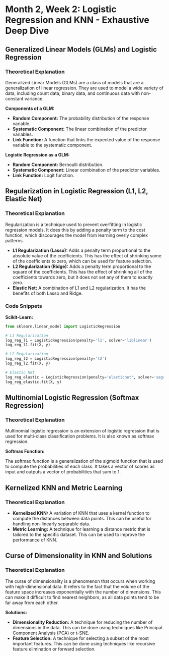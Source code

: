 
# Month 2, Week 2: Logistic Regression and KNN - Exhaustive Deep Dive

## Generalized Linear Models (GLMs) and Logistic Regression

### Theoretical Explanation

Generalized Linear Models (GLMs) are a class of models that are a generalization of linear regression. They are used to model a wide variety of data, including count data, binary data, and continuous data with non-constant variance.

**Components of a GLM:**
*   **Random Component:** The probability distribution of the response variable.
*   **Systematic Component:** The linear combination of the predictor variables.
*   **Link Function:** A function that links the expected value of the response variable to the systematic component.

**Logistic Regression as a GLM:**
*   **Random Component:** Bernoulli distribution.
*   **Systematic Component:** Linear combination of the predictor variables.
*   **Link Function:** Logit function.

## Regularization in Logistic Regression (L1, L2, Elastic Net)

### Theoretical Explanation

Regularization is a technique used to prevent overfitting in logistic regression models. It does this by adding a penalty term to the cost function, which discourages the model from learning overly complex patterns.

*   **L1 Regularization (Lasso):** Adds a penalty term proportional to the absolute value of the coefficients. This has the effect of shrinking some of the coefficients to zero, which can be used for feature selection.
*   **L2 Regularization (Ridge):** Adds a penalty term proportional to the square of the coefficients. This has the effect of shrinking all of the coefficients towards zero, but it does not set any of them to exactly zero.
*   **Elastic Net:** A combination of L1 and L2 regularization. It has the benefits of both Lasso and Ridge.

### Code Snippets

**Scikit-Learn:**

```python
from sklearn.linear_model import LogisticRegression

# L1 Regularization
log_reg_l1 = LogisticRegression(penalty='l1', solver='liblinear')
log_reg_l1.fit(X, y)

# L2 Regularization
log_reg_l2 = LogisticRegression(penalty='l2')
log_reg_l2.fit(X, y)

# Elastic Net
log_reg_elastic = LogisticRegression(penalty='elasticnet', solver='saga', l1_ratio=0.5)
log_reg_elastic.fit(X, y)
```

## Multinomial Logistic Regression (Softmax Regression)

### Theoretical Explanation

Multinomial logistic regression is an extension of logistic regression that is used for multi-class classification problems. It is also known as softmax regression.

**Softmax Function:**

The softmax function is a generalization of the sigmoid function that is used to compute the probabilities of each class. It takes a vector of scores as input and outputs a vector of probabilities that sum to 1.

## Kernelized KNN and Metric Learning

### Theoretical Explanation

*   **Kernelized KNN:** A variation of KNN that uses a kernel function to compute the distances between data points. This can be useful for handling non-linearly separable data.
*   **Metric Learning:** A technique for learning a distance metric that is tailored to the specific dataset. This can be used to improve the performance of KNN.

## Curse of Dimensionality in KNN and Solutions

### Theoretical Explanation

The curse of dimensionality is a phenomenon that occurs when working with high-dimensional data. It refers to the fact that the volume of the feature space increases exponentially with the number of dimensions. This can make it difficult to find nearest neighbors, as all data points tend to be far away from each other.

**Solutions:**
*   **Dimensionality Reduction:** A technique for reducing the number of dimensions in the data. This can be done using techniques like Principal Component Analysis (PCA) or t-SNE.
*   **Feature Selection:** A technique for selecting a subset of the most important features. This can be done using techniques like recursive feature elimination or forward selection.
